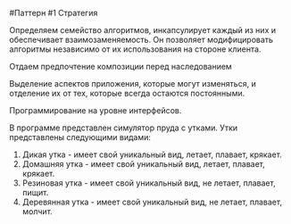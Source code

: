 #Паттерн #1 Стратегия

Определяем семейство алгоритмов, инкапсулирует каждый из них и обеспечивает взаимозаменяемость. Он позволяет модифицировать алгоритмы независимо от их использования на стороне клиента.

Отдаем предпочтение композиции перед наследованием 

Выделение аспектов приложения, которые могут изменяться, и отделение их от тех, которые всегда остаются постоянными.

Программирование на уровне интерфейсов.

В программе представлен симулятор пруда с утками.
Утки представлены следующими видами:
1) Дикая утка - имеет свой уникальный вид, летает, плавает, крякает.
2) Домашняя утка - имеет свой уникальный вид, летает, плавает, крякает.
3) Резиновая утка - имеет свой уникальный вид, не летает, плавает, пищит.
4) Деревянная утка - имеет свой уникальный вид, не летает, плавает, молчит.